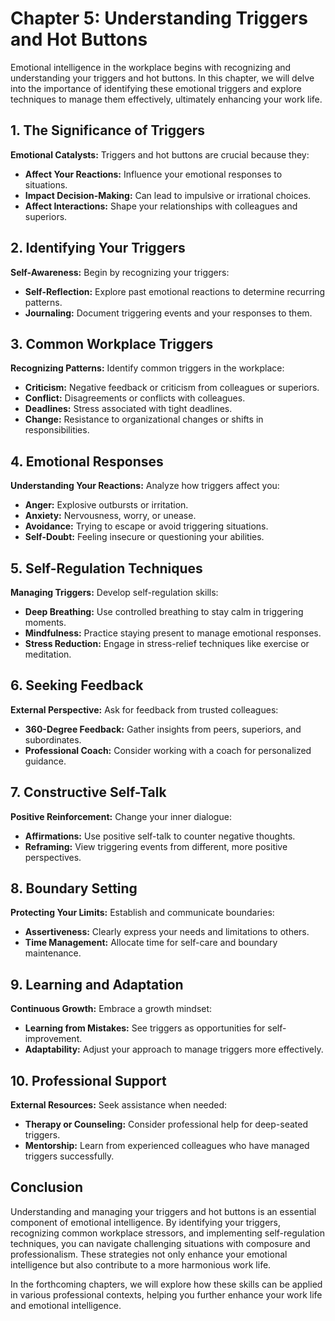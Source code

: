 Chapter 5: Understanding Triggers and Hot Buttons
=================================================

Emotional intelligence in the workplace begins with recognizing and understanding your triggers and hot buttons. In this chapter, we will delve into the importance of identifying these emotional triggers and explore techniques to manage them effectively, ultimately enhancing your work life.

**1. The Significance of Triggers**
-----------------------------------

**Emotional Catalysts:** Triggers and hot buttons are crucial because they:

* **Affect Your Reactions:** Influence your emotional responses to situations.
* **Impact Decision-Making:** Can lead to impulsive or irrational choices.
* **Affect Interactions:** Shape your relationships with colleagues and superiors.

**2. Identifying Your Triggers**
--------------------------------

**Self-Awareness:** Begin by recognizing your triggers:

* **Self-Reflection:** Explore past emotional reactions to determine recurring patterns.
* **Journaling:** Document triggering events and your responses to them.

**3. Common Workplace Triggers**
--------------------------------

**Recognizing Patterns:** Identify common triggers in the workplace:

* **Criticism:** Negative feedback or criticism from colleagues or superiors.
* **Conflict:** Disagreements or conflicts with colleagues.
* **Deadlines:** Stress associated with tight deadlines.
* **Change:** Resistance to organizational changes or shifts in responsibilities.

**4. Emotional Responses**
--------------------------

**Understanding Your Reactions:** Analyze how triggers affect you:

* **Anger:** Explosive outbursts or irritation.
* **Anxiety:** Nervousness, worry, or unease.
* **Avoidance:** Trying to escape or avoid triggering situations.
* **Self-Doubt:** Feeling insecure or questioning your abilities.

**5. Self-Regulation Techniques**
---------------------------------

**Managing Triggers:** Develop self-regulation skills:

* **Deep Breathing:** Use controlled breathing to stay calm in triggering moments.
* **Mindfulness:** Practice staying present to manage emotional responses.
* **Stress Reduction:** Engage in stress-relief techniques like exercise or meditation.

**6. Seeking Feedback**
-----------------------

**External Perspective:** Ask for feedback from trusted colleagues:

* **360-Degree Feedback:** Gather insights from peers, superiors, and subordinates.
* **Professional Coach:** Consider working with a coach for personalized guidance.

**7. Constructive Self-Talk**
-----------------------------

**Positive Reinforcement:** Change your inner dialogue:

* **Affirmations:** Use positive self-talk to counter negative thoughts.
* **Reframing:** View triggering events from different, more positive perspectives.

**8. Boundary Setting**
-----------------------

**Protecting Your Limits:** Establish and communicate boundaries:

* **Assertiveness:** Clearly express your needs and limitations to others.
* **Time Management:** Allocate time for self-care and boundary maintenance.

**9. Learning and Adaptation**
------------------------------

**Continuous Growth:** Embrace a growth mindset:

* **Learning from Mistakes:** See triggers as opportunities for self-improvement.
* **Adaptability:** Adjust your approach to manage triggers more effectively.

**10. Professional Support**
----------------------------

**External Resources:** Seek assistance when needed:

* **Therapy or Counseling:** Consider professional help for deep-seated triggers.
* **Mentorship:** Learn from experienced colleagues who have managed triggers successfully.

**Conclusion**
--------------

Understanding and managing your triggers and hot buttons is an essential component of emotional intelligence. By identifying your triggers, recognizing common workplace stressors, and implementing self-regulation techniques, you can navigate challenging situations with composure and professionalism. These strategies not only enhance your emotional intelligence but also contribute to a more harmonious work life.

In the forthcoming chapters, we will explore how these skills can be applied in various professional contexts, helping you further enhance your work life and emotional intelligence.
